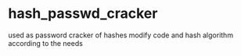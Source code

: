 # hash_passwd_cracker
used as password cracker of hashes modify code and hash algorithm according to the needs
